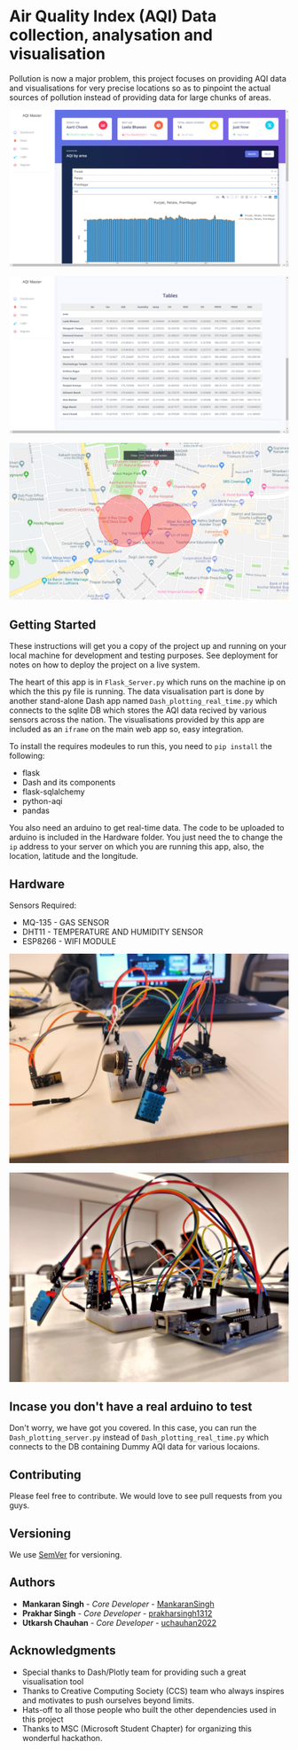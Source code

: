 # Air Quality Index (AQI) Data collection, analysation and visualisation

Pollution is now a major problem, this project focuses on providing AQI data and visualisations for very precise locations so as to pinpoint the actual sources of pollution instead of providing data for large chunks of areas.

![alt text](https://github.com/MankaranSingh/AQI-Management-System/blob/master/SS1.png)

![alt text](https://github.com/MankaranSingh/AQI-Management-System/blob/master/SS2.png)

![alt text](https://github.com/MankaranSingh/AQI-Management-System/blob/master/SS3.png)

## Getting Started

These instructions will get you a copy of the project up and running on your local machine for development and testing purposes. See deployment for notes on how to deploy the project on a live system.

The heart of this app is in ``Flask_Server.py`` which runs on the machine ip on which the this py file is running.
The data visualisation part is done by another stand-alone Dash app named ``Dash_plotting_real_time.py`` which connects to the sqlite DB which stores the AQI data recived by various sensors across the nation. The visualisations provided by this app are included as an ``iframe`` on the main web app so, easy integration.

To install the requires modeules to run this, you need to ``pip install`` the following:

- flask
- Dash and its components
- flask-sqlalchemy
- python-aqi
- pandas

You also need an arduino to get real-time data. The code to be uploaded to arduino is included in the Hardware folder.
You just need the to change the ``ip`` address to your server on which you are running this app, also, the location, latitude and the longitude.

## Hardware

Sensors Required:

- MQ-135 - GAS SENSOR
- DHT11 - TEMPERATURE AND HUMIDITY SENSOR
- ESP8266 - WIFI MODULE

![alt text](https://github.com/MankaranSingh/AQI-Management-System/blob/master/HS1.jpeg)

![alt text](https://github.com/MankaranSingh/AQI-Management-System/blob/master/HS2.jpeg)

## Incase you don't have a real arduino to test 

Don't worry, we have got you covered. In this case, you can run the ``Dash_plotting_server.py`` instead of ``Dash_plotting_real_time.py`` which connects to the DB containing Dummy AQI data for various locaions.

## Contributing

Please feel free to contribute. We would love to see pull requests from you guys.


## Versioning

We use [SemVer](http://semver.org/) for versioning.

## Authors

* **Mankaran Singh** - *Core Developer* - [MankaranSingh](https://github.com/MankaranSingh)
* **Prakhar Singh** - *Core Developer* - [prakharsingh1312](https://github.com/prakharsingh1312)
* **Utkarsh Chauhan** - *Core Developer* - [uchauhan2022](https://github.com/uchauhan2022)

## Acknowledgments

* Special thanks to Dash/Plotly team for providing such a great visualisation tool
* Thanks to Creative Computing Society (CCS) team who always inspires and motivates to push ourselves beyond limits.
* Hats-off to all those people who built the other dependencies used in this project  
* Thanks to MSC (Microsoft Student Chapter) for organizing this wonderful hackathon.

